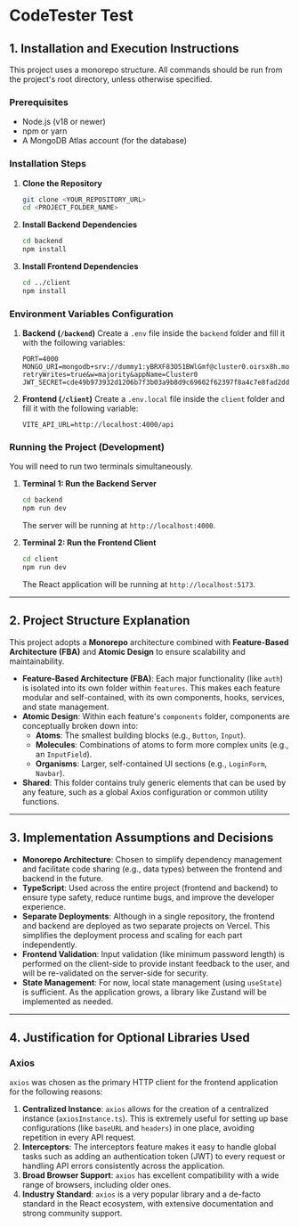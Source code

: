 # CodeTester Test


## 1. Installation and Execution Instructions

This project uses a monorepo structure. All commands should be run from the project's root directory, unless otherwise specified.

### Prerequisites
- Node.js (v18 or newer)
- npm or yarn
- A MongoDB Atlas account (for the database)

### Installation Steps

1.  **Clone the Repository**
    ```bash
    git clone <YOUR_REPOSITORY_URL>
    cd <PROJECT_FOLDER_NAME>
    ```

2.  **Install Backend Dependencies**
    ```bash
    cd backend
    npm install
    ```

3.  **Install Frontend Dependencies**
    ```bash
    cd ../client
    npm install
    ```

### Environment Variables Configuration

1.  **Backend (`/backend`)**
    Create a `.env` file inside the `backend` folder and fill it with the following variables:
    ```env
    PORT=4000
    MONGO_URI=mongodb+srv://dummy1:yBRXF83O51BWlGmf@cluster0.oirsx8h.mongodb.net/?retryWrites=true&w=majority&appName=Cluster0
    JWT_SECRET=cde49b973932d1206b7f3b03a9b8d9c69602f62397f8a4c7e8fad2dd1d891ca7
    ```

2.  **Frontend (`/client`)**
    Create a `.env.local` file inside the `client` folder and fill it with the following variable:
    ```env
    VITE_API_URL=http://localhost:4000/api
    ```

### Running the Project (Development)

You will need to run two terminals simultaneously.

1.  **Terminal 1: Run the Backend Server**
    ```bash
    cd backend
    npm run dev
    ```
    The server will be running at `http://localhost:4000`.

2.  **Terminal 2: Run the Frontend Client**
    ```bash
    cd client
    npm run dev
    ```
    The React application will be running at `http://localhost:5173`.

---

## 2. Project Structure Explanation

This project adopts a **Monorepo** architecture combined with **Feature-Based Architecture (FBA)** and **Atomic Design** to ensure scalability and maintainability.


-   **Feature-Based Architecture (FBA)**: Each major functionality (like `auth`) is isolated into its own folder within `features`. This makes each feature modular and self-contained, with its own components, hooks, services, and state management.
-   **Atomic Design**: Within each feature's `components` folder, components are conceptually broken down into:
    -   **Atoms**: The smallest building blocks (e.g., `Button`, `Input`).
    -   **Molecules**: Combinations of atoms to form more complex units (e.g., an `InputField`).
    -   **Organisms**: Larger, self-contained UI sections (e.g., `LoginForm`, `Navbar`).
-   **Shared**: This folder contains truly generic elements that can be used by any feature, such as a global Axios configuration or common utility functions.

---

## 3. Implementation Assumptions and Decisions

-   **Monorepo Architecture**: Chosen to simplify dependency management and facilitate code sharing (e.g., data types) between the frontend and backend in the future.
-   **TypeScript**: Used across the entire project (frontend and backend) to ensure type safety, reduce runtime bugs, and improve the developer experience.
-   **Separate Deployments**: Although in a single repository, the frontend and backend are deployed as two separate projects on Vercel. This simplifies the deployment process and scaling for each part independently.
-   **Frontend Validation**: Input validation (like minimum password length) is performed on the client-side to provide instant feedback to the user, and will be re-validated on the server-side for security.
-   **State Management**: For now, local state management (using `useState`) is sufficient. As the application grows, a library like Zustand will be implemented as needed.

---

## 4. Justification for Optional Libraries Used

### Axios

`axios` was chosen as the primary HTTP client for the frontend application for the following reasons:

1.  **Centralized Instance**: `axios` allows for the creation of a centralized instance (`axiosInstance.ts`). This is extremely useful for setting up base configurations (like `baseURL` and `headers`) in one place, avoiding repetition in every API request.
2.  **Interceptors**: The interceptors feature makes it easy to handle global tasks such as adding an authentication token (JWT) to every request or handling API errors consistently across the application.
3.  **Broad Browser Support**: `axios` has excellent compatibility with a wide range of browsers, including older ones.
4.  **Industry Standard**: `axios` is a very popular library and a de-facto standard in the React ecosystem, with extensive documentation and strong community support.

